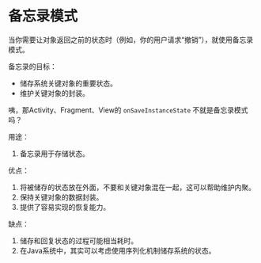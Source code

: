 # 备忘录模式

当你需要让对象返回之前的状态时（例如，你的用户请求“撤销”），就使用备忘录模式。


备忘录的目标：

- 储存系统关键对象的重要状态。
- 维护关键对象的封装。  

咦，那Activity、Fragment、View的 `onSaveInstanceState` 不就是备忘录模式吗？ 


用途：

1. 备忘录用于存储状态。


优点：

1. 将被储存的状态放在外面，不要和关键对象混在一起，这可以帮助维护内聚。
2. 保持关键对象的数据封装。
3. 提供了容易实现的恢复能力。  

缺点：

1. 储存和回复状态的过程可能相当耗时。
2. 在Java系统中，其实可以考虑使用序列化机制储存系统的状态。


